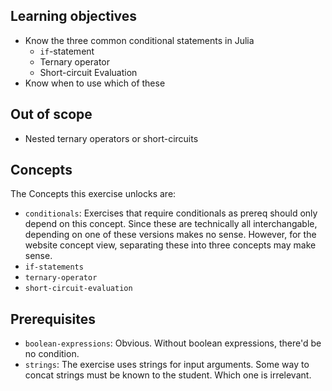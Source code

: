 ## Learning objectives

- Know the three common conditional statements in Julia
  - `if`-statement
  - Ternary operator
  - Short-circuit Evaluation
- Know when to use which of these

## Out of scope

- Nested ternary operators or short-circuits

## Concepts

The Concepts this exercise unlocks are:

- `conditionals`: Exercises that require conditionals as prereq should only depend on this concept. Since these are technically all interchangable, depending on one of these versions makes no sense. However, for the website concept view, separating these into three concepts may make sense.
- `if-statements`
- `ternary-operator`
- `short-circuit-evaluation`

## Prerequisites

- `boolean-expressions`: Obvious. Without boolean expressions, there'd be no condition.
- `strings`: The exercise uses strings for input arguments. Some way to concat strings must be known to the student. Which one is irrelevant. <!-- TODO: Check if this is met -->

